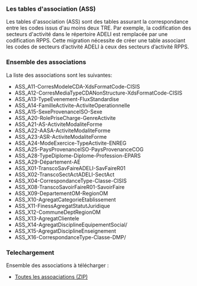 ### Les tables d'association (ASS)

Les tables d'association (ASS) sont des tables assurant la correspondance entre les codes issus d'au moins deux TRE.
Par exemple, la codification des secteurs d'activité dans le répertoire ADELI est remplacée par une codification RPPS. Cette migration nécessite de créer une table associant les codes de secteurs d’activité ADELI à ceux des secteurs d’activité RPPS.

### Ensemble des associations

La liste des associations sont les suivantes: 

* ASS_A11-CorresModeleCDA-XdsFormatCode-CISIS	 
* ASS_A12-CorresMediaTypeCDANonStructure-XdsFormatCode-CISIS	 
* ASS_A13-TypeEvenement-FluxStandardise 
* ASS_A14-FamilleActivite-ActiviteOperationnelle	 
* ASS_A15-SexeProvenanceISO-Sexe 
* ASS_A20-RolePriseCharge-GenreActivite 
* ASS_A21-AS-ActiviteModaliteForme
* ASS_A22-AASA-ActiviteModaliteForme
* ASS_A23-ASR-ActiviteModaliteForme
* ASS_A24-ModeExercice-TypeActivite-ENREG 
* ASS_A25-PaysProvenanceISO-PaysProvenanceCOG
* ASS_A28-TypeDiplome-Diplome-Profession-EPARS 
* ASS_A29-Département-AE
* ASS_X01-TranscoSavFaireADELI-SavFaireR01 
* ASS_X02-TranscoSectActADELI-SectAct
* ASS_X04-CorrespondanceType-Classe-CISIS 
* ASS_X08-TranscoSavoirFaireR01-SavoirFaire 
* ASS_X09-DepartementOM-RegionOM
* ASS_X10-AgregatCategorieEtablissement 
* ASS_X11-FinessAgregatStatutJuridique 
* ASS_X12-CommuneDeptRegionOM
* ASS_X13-AgregatClientele	 
* ASS_X14-AgregatDisciplineEquipementSocial/ 
* ASS_X15-AgregatDisciplineEnseignement 
* ASS_X16-CorrespondanceType-Classe-DMP/


### Telechargement
Ensemble des associations à télécharger  : 

* [Toutes les assoaciations (ZIP)](nos-fichiers_publics-versions_ass.zip)
